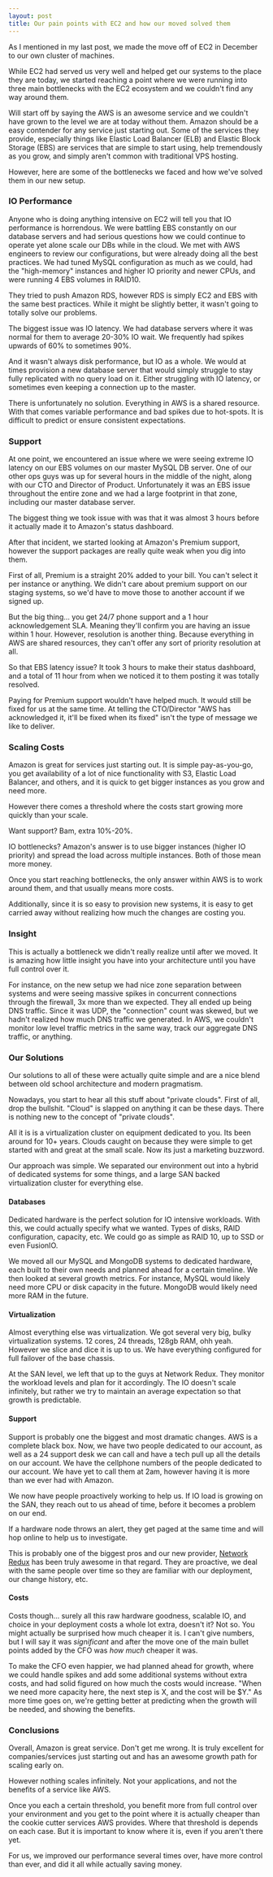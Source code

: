 ```yaml
---
layout: post
title: Our pain points with EC2 and how our moved solved them
---
```


As I mentioned in my last post, we made the move off of EC2 in December to our own cluster of machines.

While EC2 had served us very well and helped get our systems to the
place they are today, we started reaching a point where we were
running into three main bottlenecks with the EC2 ecosystem and we couldn't find any way around them.

Will start off by saying the AWS is an awesome service and we couldn't
have grown to the level we are at today without them.  Amazon should
be a easy contender for any service just starting out.  Some of the
services they provide, especially things like Elastic Load Balancer
(ELB) and Elastic Block Storage (EBS) are services that are simple to
start using, help tremendously as you grow, and simply aren't common
with traditional VPS hosting.

However, here are some of the bottlenecks we faced and how we've
solved them in our new setup.

### IO Performance

Anyone who is doing anything intensive on EC2 will tell you that IO
performance is horrendous.  We were battling EBS constantly on our
database servers and had serious questions how we could continue to
operate yet alone scale our DBs while in the cloud.  We met with AWS engineers to review our configurations, but
were already doing all the best practices.  We had tuned MySQL
configuration as much
as we could, had the "high-memory" instances and higher IO priority
and newer CPUs,
and were running 4 EBS volumes in RAID10.

They tried to push Amazon RDS, however RDS is simply EC2 and EBS with
the same best practices.  While it might be slightly better, it wasn't going to
totally solve our problems.

The biggest issue was IO latency.  We had database servers where it
was normal for them to average 20-30% IO wait.  We frequently had
spikes upwards of 60% to sometimes 90%.

And it wasn't always disk performance, but IO as a whole.  We would at times provision a
new database server that would simply struggle to stay fully
replicated with no query load on it.  Either struggling with IO
latency, or sometimes even keeping a connection up to the master.

There is unfortunately no solution.  Everything in AWS is a shared
resource.  With that comes variable performance and bad spikes due to
hot-spots.  It is difficult to predict or ensure consistent
expectations.

### Support

At one point, we encountered an issue where we were seeing extreme IO
latency on our EBS volumes on our master MySQL DB server.  One of our
other ops guys was up for several hours in the middle of the night,
along with our CTO and Director of Product.  Unfortunately it was an
EBS issue throughout the entire zone and we had a large footprint in
that zone, including our master database server.

The biggest thing we took issue with was that it was almost 3 hours
before it actually made it to Amazon's status dashboard.

After that incident, we started looking at Amazon's Premium support,
however the support packages are really quite weak when you dig into
them.

First of all, Premium is a straight 20% added to your bill.  You can't
select it per instance or anything.  We didn't care about premium
support on our staging systems, so we'd have to move those to another
account if we signed up.

But the big thing... you get 24/7 phone support and a 1 hour
acknowledgement SLA.  Meaning they'll confirm you are having an issue
within 1 hour.  However, resolution is another thing.  Because
everything in AWS are shared resources, they can't offer any sort of
priority resolution at all.

So that EBS latency issue?  It took 3 hours to make their status
dashboard, and a total of 11 hour from when we noticed it to them
posting it was totally resolved.  

Paying for Premium support wouldn't have helped much.  It would still
be fixed for us at the same time.  At telling the CTO/Director "AWS
has acknowledged it, it'll be fixed when its fixed" isn't the type of
message we like to deliver.

### Scaling Costs

Amazon is great for services just starting out.  It is simple pay-as-you-go, you get availability of a lot of nice functionality with S3,
Elastic Load Balancer, and others, and it is quick to get bigger instances
as you grow and need more.

However there comes a threshold where the costs start growing more
quickly than your scale.

Want support?  Bam, extra 10%-20%.

IO bottlenecks?  Amazon's answer is to use bigger instances (higher IO
priority) and spread the load across multiple instances.  Both of those mean
more money.

Once you start reaching bottlenecks, the only answer within AWS is to
work around them, and that usually means more costs.

Additionally, since it is so easy to provision new systems, it is easy
to get carried away without realizing how much the changes are costing you.

### Insight

This is actually a bottleneck we didn't really realize until after we
moved.  It is amazing how little insight you have into your
architecture until you have full control over it.

For instance, on the new setup we had nice zone separation between
systems and were seeing massive spikes in concurrent connections
through the firewall, 3x more than we expected.  They all ended up
being DNS traffic.  Since it was UDP, the "connection" count was
skewed, but we hadn't realized how much DNS traffic we generated.  In
AWS, we couldn't monitor low level traffic metrics in the same way,
track our aggregate DNS traffic, or anything.

### Our Solutions

Our solutions to all of these were actually quite simple and are a
nice blend between old school architecture and modern pragmatism.

Nowadays, you start to hear all this stuff about "private clouds".
First of all, drop the bullshit.  "Cloud" is slapped on anything it
can be these days.  There is nothing new to the concept of "private clouds".

All it is is a virtualization cluster on equipment dedicated to you.
Its been around for 10+ years.  Clouds caught on because they were
simple to get started with and great at the small scale.  Now its just
a marketing buzzword.

Our approach was simple.  We separated our environment out into a
hybrid of dedicated systems for some things, and a large SAN backed
virtualization cluster for everything else.

#### Databases

Dedicated hardware is the perfect solution for IO intensive
workloads.  With this, we could actually specify what we wanted.
Types of disks, RAID configuration, capacity, etc.  We could go as
simple as RAID 10, up to SSD or even FusionIO.

We moved all our MySQL and MongoDB systems to dedicated hardware, each
built to their own needs and planned ahead for a certain timeline.  We
then looked at several growth metrics.  For instance, MySQL would
likely need more CPU or disk capacity in the future.  MongoDB would
likely need more RAM in the future.

#### Virtualization

Almost everything else was virtualization.  We got several very big,
bulky virtualization systems.  12 cores, 24 threads, 128gb RAM, ohh
yeah.  However we slice and dice it is up to us.  We have everything
configured for full failover of the base chassis.

At the SAN level, we left that up to the guys at Network Redux.  They
monitor the workload levels and plan for it accordingly.  The IO
doesn't scale infinitely, but rather we try to maintain an average
expectation so that growth is predictable.

#### Support

Support is probably one the biggest and most dramatic changes.  AWS is
a complete black box.  Now, we have two people dedicated to our
account, as well as a 24 support desk we can call and have a tech pull
up all the details on our account.  We have the cellphone numbers of
the people dedicated to our account.  We have yet to call them at 2am,
however having it is more than we ever had with Amazon.

We now have people proactively working to help us.  If IO load is
growing on the SAN, they reach out to us ahead of time, before it
becomes a problem on our end.

If a hardware node throws an alert, they get paged at the same time
and will hop online to help us to investigate.

This is probably one of the biggest pros and our new provider, [Network Redux](http://networkredux.com/) has been truly awesome in that regard.  They are proactive, we deal with the same people over time so they are familiar with our deployment, our change history, etc.

#### Costs

Costs though... surely all this raw hardware goodness, scalable IO,
and choice in your deployment costs a whole lot extra, doesn't it?
Not so.  You might actually be surprised how much cheaper it is.  I
can't give numbers, but I will say it was _significant_ and after the
move one of the main bullet points added by the CFO was _how much_
cheaper it was.

To make the CFO even happier, we had planned ahead for growth, where
we could handle spikes and add some additional systems without extra
costs, and had solid figured on how much the costs would increase.
"When we need more capacity here, the next step is X, and the cost
will be $Y."  As more time goes on, we're getting better at predicting
when the growth will be needed, and showing the benefits.

### Conclusions

Overall, Amazon is great service.  Don't get me wrong.  It is truly
excellent for companies/services just starting out and has an awesome
growth path for scaling early on.

However nothing scales infinitely.  Not your applications, and not the
benefits of a service like AWS.

Once you each a certain threshold, you benefit more from full control
over your environment and you get to the point where it is actually
cheaper than the cookie cutter services AWS provides.  Where that
threshold is depends on each case.  But it is important to know where
it is, even if you aren't there yet.

For us, we improved our performance several times over, have more
control than ever, and did it all while actually saving money.
